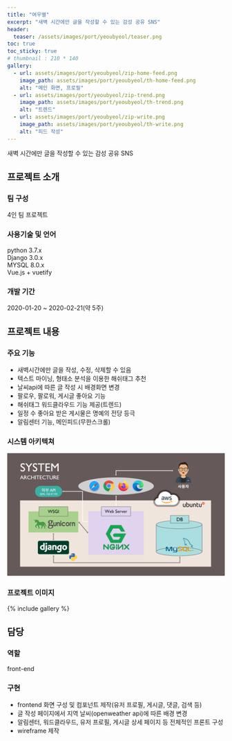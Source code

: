 ```yaml
---
title: "여우별"
excerpt: "새벽 시간에만 글을 작성할 수 있는 감성 공유 SNS"
header:
  teaser: /assets/images/port/yeoubyeol/teaser.png
toc: true
toc_sticky: true
# thumbnail : 210 * 140
gallery:
  - url: assets/images/port/yeoubyeol/zip-home-feed.png
    image_path: assets/images/port/yeoubyeol/th-home-feed.png
    alt: "메인 화면, 프로필"
  - url: assets/images/port/yeoubyeol/zip-trend.png
    image_path: assets/images/port/yeoubyeol/th-trend.png
    alt: "트렌드"
  - url: assets/images/port/yeoubyeol/zip-write.png
    image_path: assets/images/port/yeoubyeol/th-write.png
    alt: "피드 작성"
---
```

새벽 시간에만 글을 작성할 수 있는 감성 공유 SNS  
## 프로젝트 소개  
### 팀 구성  
 4인 팀 프로젝트
### 사용기술 및 언어    
  python 3.7.x  
  Django 3.0.x  
  MYSQL 8.0.x  
  Vue.js + vuetify  


### 개발 기간  
2020-01-20 ~ 2020-02-21(약 5주)


## 프로젝트 내용
### 주요 기능
- 새벽시간에만 글을 작성, 수정, 삭제할 수 있음  
- 텍스트 마이닝, 형태소 분석을 이용한 해쉬태그 추천  
- 날씨api에 따른 글 작성 시 배경화면 변경  
- 팔로우, 팔로워, 게시글 좋아요 기능  
- 해쉬태그 워드클라우드 기능 제공(트렌드)  
- 일정 수 좋아요 받은 게시물은 명예의 전당 등극  
- 알림센터 기능, 메인피드(무한스크롤)  

### 시스템 아키텍쳐  
 ![system architecture](/assets/images/port/yeoubyeol/system_architecture.png)  


### 프로젝트 이미지  
{% include gallery %}


## 담당
### 역할
front-end
### 구현
- frontend 화면 구성 및 컴포넌트 제작(유저 프로필, 게시글, 댓글, 검색 등) 
- 글 작성 페이지에서 지역 날씨(openweather api)에 따른 배경 변경  
- 알림센터, 워드클라우드, 유저 프로필, 게시글 상세 페이지 등 전체적인 프론트 구성  
- wireframe 제작